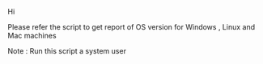 Hi

  Please refer the script to get report of OS version  for Windows , Linux and Mac machines

Note : Run this script a system user